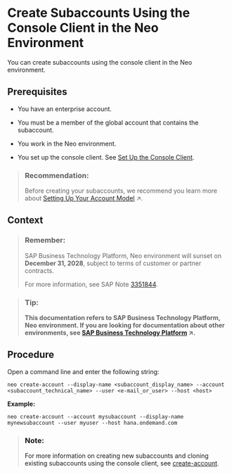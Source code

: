<!-- loio82d001643aa84752a45a966269460436 -->

# Create Subaccounts Using the Console Client in the Neo Environment

You can create subaccounts using the console client in the Neo environment.



<a name="loio82d001643aa84752a45a966269460436__prereq_ubt_44c_bcb"/>

## Prerequisites

-   You have an enterprise account.

-   You must be a member of the global account that contains the subaccount.
-   You work in the Neo environment.

-   You set up the console client. See [Set Up the Console Client](https://help.sap.com/viewer/ea72206b834e4ace9cd834feed6c0e09/Cloud/en-US/7613dee4711e1014839a8273b0e91070.html).

> ### Recommendation:  
> Before creating your subaccounts, we recommend you learn more about [Setting Up Your Account Model](https://help.sap.com/viewer/df50977d8bfa4c9a8a063ddb37113c43/Cloud/en-US/2db81f42f5194454beecde6cd4994dda.html "The hierarchical structure between global accounts, directories, and subaccounts lets you define an account model that accurately fits your business and development needs.") :arrow_upper_right:.



## Context

> ### Remember:  
> SAP Business Technology Platform, Neo environment will sunset on **December 31, 2028**, subject to terms of customer or partner contracts.
> 
> For more information, see SAP Note [3351844](https://me.sap.com/notes/3351844).

> ### Tip:  
> **This documentation refers to SAP Business Technology Platform, Neo environment. If you are looking for documentation about other environments, see [SAP Business Technology Platform](https://help.sap.com/viewer/65de2977205c403bbc107264b8eccf4b/Cloud/en-US/6a2c1ab5a31b4ed9a2ce17a5329e1dd8.html "SAP Business Technology Platform (SAP BTP) is an integrated offering comprised of four technology portfolios: database and data management, application development and integration, analytics, and intelligent technologies. The platform offers users the ability to turn data into business value, compose end-to-end business processes, and build and extend SAP applications quickly.") :arrow_upper_right:.**



<a name="loio82d001643aa84752a45a966269460436__steps_rjp_fgd_bcb"/>

## Procedure

Open a command line and enter the following string:

```
neo create-account --display-name <subaccount_display_name> --account <subaccount_technical_name> --user <e-mail_or_user> --host <host> 
```

**Example:**

```
neo create-account --account mysubaccount --display-name mynewsubaccount --user myuser --host hana.ondemand.com
```

> ### Note:  
> For more information on creating new subaccounts and cloning existing subaccounts using the console client, see [create-account](create-account-05f96cf.md).

